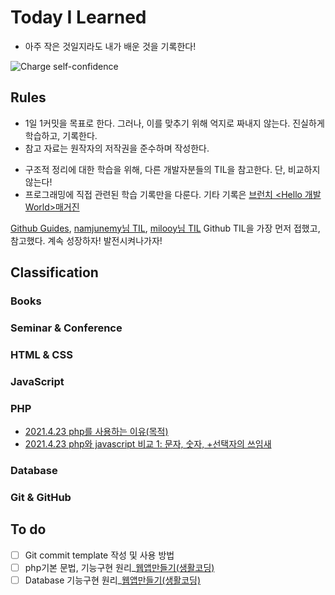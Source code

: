 # Today I Learned

* 아주 작은 것일지라도 내가 배운 것을 기록한다!

![Charge self-confidence](https://media.giphy.com/media/E72zBwfDfxRwLu5vbB/giphy.gif)

## Rules
* 1일 1커밋을 목표로 한다. 그러나, 이를 맞추기 위해 억지로 짜내지 않는다. 진실하게 학습하고, 기록한다.
* 참고 자료는 원작자의 저작권을 준수하며 작성한다. 
<!--(내용 언급이 아닌 링크 작성은 가능한것인지? 알아볼 것)-->
* 구조적 정리에 대한 학습을 위해, 다른 개발자분들의 TIL을 참고한다. 단, 비교하지 않는다!
* 프로그래밍에 직접 관련된 학습 기록만을 다룬다. 기타 기록은 [브런치 <Hello 개발 World>매거진](https://brunch.co.kr/magazine/this)

[Github Guides](https://guides.github.com/features/mastering-markdown/), 
[namjunemy님 TIL](https://github.com/namjunemy/TIL#readme), [milooy님 TIL](https://github.com/milooy/TIL) Github TIL을 가장 먼저 접했고, 참고했다.
계속 성장하자! 발전시켜나가자!


## Classification
### Books
### Seminar & Conference
### HTML & CSS
### JavaScript
### PHP
* [2021.4.23 php를 사용하는 이유(목적)](https://github.com/ShinAhYoung21/TIL/blob/master/PHP/php_1.md)
* [2021.4.23 php와 javascript 비교 1: 문자, 숫자, +선택자의 쓰임새](https://github.com/ShinAhYoung21/TIL/blob/master/PHP/php_2.md)
### Database
### Git & GitHub


## To do
- [ ] Git commit template 작성 및 사용 방법
- [ ] php기본 문법, 기능구현 원리_[웹앱만들기(생활코딩)](https://opentutorials.org/course/1688/9363)
- [ ] Database 기능구현 원리_[웹앱만들기(생활코딩)](https://opentutorials.org/course/1688/9386)